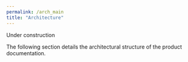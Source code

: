 ```yaml
---
permalink: /arch_main
title: "Architecture"
--- 
```


Under construction

The following section details the architectural structure of the product documentation. 